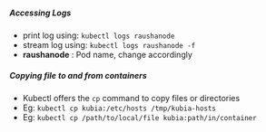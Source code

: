 ##### Accessing Logs
+ print log using:  `kubectl logs raushanode`
+ stream log using: `kubectl logs raushanode -f`
+ **raushanode** : Pod name, change accordingly

##### Copying file to and from containers
+ Kubectl offers the `cp` command to copy files or directories
+ Eg: `kubectl cp kubia:/etc/hosts /tmp/kubia-hosts`
+ Eg: `kubectl cp /path/to/local/file kubia:path/in/container`